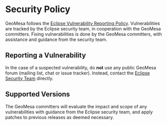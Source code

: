 # Security Policy

GeoMesa follows the [Eclipse Vulnerability Reporting Policy](https://www.eclipse.org/security/policy.php).
Vulnerabilities are tracked by the Eclipse security team, in cooperation with the GeoMesa committers. Fixing
vulnerabilities is done by the GeoMesa committers, with assistance and guidance from the security team.

## Reporting a Vulnerability

In the case of a suspected vulnerability, do **not** use any public GeoMesa forum (mailing list, chat or issue tracker).
Instead, contact the [Eclipse Security Team](mailto:security@eclipse.org) directly.

## Supported Versions

The GeoMesa committers will evaluate the impact and scope of any vulnerabilities with guidance from the Eclipse
security team, and apply patches to previous releases as deemed necessary.
